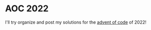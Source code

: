 # AOC 2022

I'll try organize and post my solutions for the [advent of code](https://adventofcode.com/) of 2022!